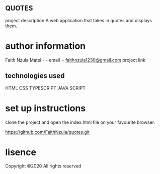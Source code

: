  ## QUOTES
project description
A web application that takes in quotes and displays them.

# author information
Faith Nzula Matei - - email = faithnzula1230@gmail.com
project link

## technologies used
HTML CSS TYPESCRIPT JAVA SCRIPT

# set up instructions
clone the project and open the index.html file on your favourite browser.

https://github.com/FaithNzula/quotes.git

# lisence
Copyright ©2020 All rights reserved
